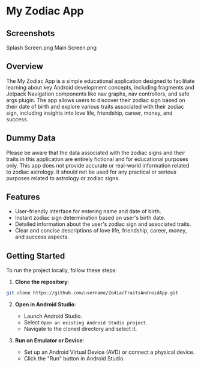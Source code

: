 # My Zodiac App

## Screenshots
Splash Screen.png
Main Screen.png


## Overview

The My Zodiac App is a simple educational application designed to facilitate learning about key Android development concepts, including fragments and Jetpack Navigation components like nav graphs, nav controllers, and safe args plugin. The app allows users to discover their zodiac sign based on their date of birth and explore various traits associated with their zodiac sign, including insights into love life, friendship, career, money, and success.

## Dummy Data

Please be aware that the data associated with the zodiac signs and their traits in this application are entirely fictional and for educational purposes only. This app does not provide accurate or real-world information related to zodiac astrology. It should not be used for any practical or serious purposes related to astrology or zodiac signs.

## Features

- User-friendly interface for entering name and date of birth.
- Instant zodiac sign determination based on user's birth date.
- Detailed information about the user's zodiac sign and associated traits.
- Clear and concise descriptions of love life, friendship, career, money, and success aspects.


## Getting Started

To run the project locally, follow these steps:

1. **Clone the repository**:

```bash
git clone https://github.com/username/ZodiacTraitsAndroidApp.git
```

2. **Open in Android Studio**:

   - Launch Android Studio.
   - Select `Open an existing Android Studio project`.
   - Navigate to the cloned directory and select it.

3. **Run on Emulator or Device**:

   - Set up an Android Virtual Device (AVD) or connect a physical device.
   - Click the "Run" button in Android Studio.

